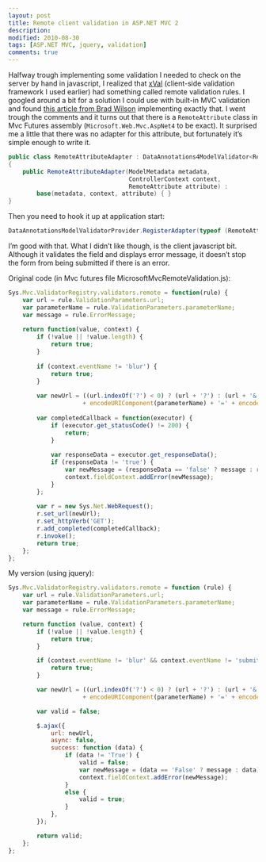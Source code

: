 ```yaml
---
layout: post
title: Remote client validation in ASP.NET MVC 2
description:
modified: 2010-08-30
tags: [ASP.NET MVC, jquery, validation]
comments: true
---
```

Halfway trough implementing some validation I needed to check on the
server by hand in javascript, I realized that
[xVal](http://xval.codeplex.com/) (client-side validation framework I
used earlier) had something called remote validation rules. I googled
around a bit for a solution I could use with built-in MVC validation and
found [this article from Brad
Wilson](http://bradwilson.typepad.com/blog/2010/01/remote-validation-with-aspnet-mvc-2.html)
implementing exactly that. I went trough the comments and it turns out
that there is a `RemoteAttribute` class in Mvc Futures assembly
(`Microsoft.Web.Mvc.AspNet4` to be exact). It surprised me a little that
there was no adapter for this attribute, but fortunately it’s simple
enough to write it.

```csharp
public class RemoteAttributeAdapter : DataAnnotations4ModelValidator<RemoteAttribute>
{
    public RemoteAttributeAdapter(ModelMetadata metadata,
                                  ControllerContext context,
                                  RemoteAttribute attribute) :
        base(metadata, context, attribute) { }
}
```

Then you need to hook it up at application start:

```csharp
DataAnnotationsModelValidatorProvider.RegisterAdapter(typeof (RemoteAttribute), typeof (RemoteAttributeAdapter));
```

I’m good with that. What I didn’t like though, is the client javascript
bit. Although it validates the field and displays error message, it
doesn’t stop the form from being submitted if there is an error.

Original code (in Mvc futures file MicrosoftMvcRemoteValidation.js):

```js
Sys.Mvc.ValidatorRegistry.validators.remote = function(rule) {
    var url = rule.ValidationParameters.url;
    var parameterName = rule.ValidationParameters.parameterName;
    var message = rule.ErrorMessage;
 
    return function(value, context) {
        if (!value || !value.length) {
            return true;
        }
 
        if (context.eventName != 'blur') {
            return true;
        }
 
        var newUrl = ((url.indexOf('?') < 0) ? (url + '?') : (url + '&'))
                     + encodeURIComponent(parameterName) + '=' + encodeURIComponent(value);
 
        var completedCallback = function(executor) {
            if (executor.get_statusCode() != 200) {
                return;
            }
 
            var responseData = executor.get_responseData();
            if (responseData != 'true') {
                var newMessage = (responseData == 'false' ? message : responseData);
                context.fieldContext.addError(newMessage);
            }
        };
 
        var r = new Sys.Net.WebRequest();
        r.set_url(newUrl);
        r.set_httpVerb('GET');
        r.add_completed(completedCallback);
        r.invoke();
        return true;
    };
};
```

My version (using jquery):

```js
Sys.Mvc.ValidatorRegistry.validators.remote = function (rule) {
    var url = rule.ValidationParameters.url;
    var parameterName = rule.ValidationParameters.parameterName;
    var message = rule.ErrorMessage;

    return function (value, context) {
        if (!value || !value.length) {
            return true;
        }

        if (context.eventName != 'blur' && context.eventName != 'submit') {
            return true;
        }

        var newUrl = ((url.indexOf('?') < 0) ? (url + '?') : (url + '&'))
                     + encodeURIComponent(parameterName) + '=' + encodeURIComponent(value);

        var valid = false;

        $.ajax({
            url: newUrl,
            async: false,
            success: function (data) {
                if (data != 'True') {
                    valid = false;
                    var newMessage = (data == 'False' ? message : data);
                    context.fieldContext.addError(newMessage);
                }
                else {
                    valid = true;
                }
            },
        });

        return valid;
    };
};
```
